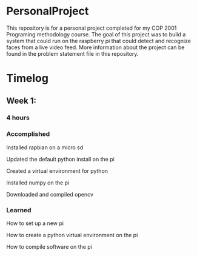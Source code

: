 # PersonalProject
This repository is for a personal project completed for my COP 2001 Programing methodology course. The goal of this project was to build a system that could run on the raspberry pi that could detect and recognize faces from a live video feed. More information about the project can be found in the problem statement file in this repository.

# Timelog
## Week 1:
### 4 hours
### Accomplished
Installed rapbian on a micro sd

Updated the default python install on the pi

Created a virtual environment for python

Installed numpy on the pi

Downloaded and compiled opencv

### Learned
How to set up a new pi

How to create a python virtual environment on the pi

How to compile software on the pi
